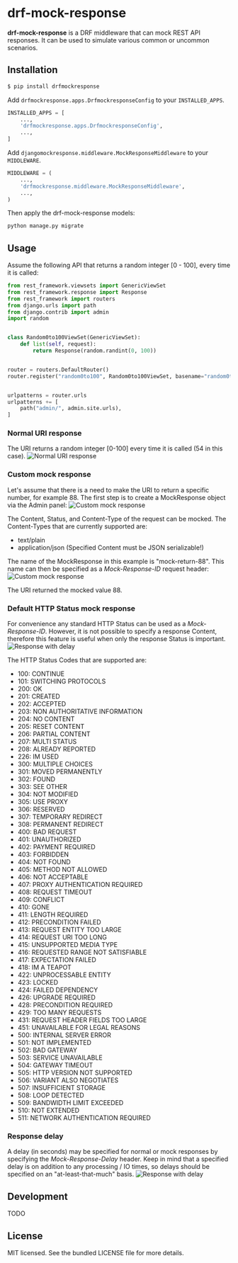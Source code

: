 # drf-mock-response
**drf-mock-response** is a DRF middleware that can mock REST API responses. It can be used to
simulate various common or uncommon scenarios.

## Installation
```bash
$ pip install drfmockresponse
```

Add ```drfmockresponse.apps.DrfmockresponseConfig``` to your ```INSTALLED_APPS```.
```python
INSTALLED_APPS = [
    ...,
    'drfmockresponse.apps.DrfmockresponseConfig',
    ...,
]
```

Add ```djangomockresponse.middleware.MockResponseMiddleware``` to your ```MIDDLEWARE```.
```python
MIDDLEWARE = (
    ...,
    'drfmockresponse.middleware.MockResponseMiddleware',
    ...,
)
```

Then apply the drf-mock-response models:
```python
python manage.py migrate
```

## Usage
Assume the following API that returns a random integer [0 - 100],
every time it is called:

```python
from rest_framework.viewsets import GenericViewSet
from rest_framework.response import Response
from rest_framework import routers
from django.urls import path
from django.contrib import admin
import random


class Random0to100ViewSet(GenericViewSet):
    def list(self, request):
        return Response(random.randint(0, 100))


router = routers.DefaultRouter()
router.register("random0to100", Random0to100ViewSet, basename="random0to100")


urlpatterns = router.urls
urlpatterns += [
    path("admin/", admin.site.urls),
]
```

### Normal URI response
The URI returns a random integer [0-100] every time it is called (54 in this case).
![Normal URI response](https://raw.githubusercontent.com/drf-mock-response/drf-mockup-response-static/main/case_1_normal_response.png)

### Custom mock response
Let's assume that there is a need to make the URI to return a specific number, for example 88. The first step is to 
create a MockResponse object via the Admin panel:
![Custom mock response](https://raw.githubusercontent.com/drf-mock-response/drf-mockup-response-static/main/mock_88_create.png)

The Content, Status, and Content-Type of the request can be mocked. The Content-Types that are currently supported are:

- text/plain
- application/json (Specified Content must be JSON serializable!)

The name of the MockResponse in this example is "mock-return-88". This name can then be specified as a
*Mock-Response-ID* request header:
![Custom mock response](https://raw.githubusercontent.com/drf-mock-response/drf-mockup-response-static/main/case_2_custom_mock.png)

The URI returned the mocked value 88.

### Default HTTP Status mock response
For convenience any standard HTTP Status can be used as a *Mock-Response-ID*. However, it is not possible to specify a 
response Content, therefore this feature is useful when only the response Status is important.
![Response with delay](https://raw.githubusercontent.com/drf-mock-response/drf-mockup-response-static/main/case_4_default_http_status.png)

The HTTP Status Codes that are supported are:
- 100: CONTINUE
- 101: SWITCHING PROTOCOLS
- 200: OK
- 201: CREATED
- 202: ACCEPTED
- 203: NON AUTHORITATIVE INFORMATION
- 204: NO CONTENT
- 205: RESET CONTENT
- 206: PARTIAL CONTENT
- 207: MULTI STATUS
- 208: ALREADY REPORTED
- 226: IM USED
- 300: MULTIPLE CHOICES
- 301: MOVED PERMANENTLY
- 302: FOUND
- 303: SEE OTHER
- 304: NOT MODIFIED
- 305: USE PROXY
- 306: RESERVED
- 307: TEMPORARY REDIRECT
- 308: PERMANENT REDIRECT
- 400: BAD REQUEST
- 401: UNAUTHORIZED
- 402: PAYMENT REQUIRED
- 403: FORBIDDEN
- 404: NOT FOUND
- 405: METHOD NOT ALLOWED
- 406: NOT ACCEPTABLE
- 407: PROXY AUTHENTICATION REQUIRED
- 408: REQUEST TIMEOUT
- 409: CONFLICT
- 410: GONE
- 411: LENGTH REQUIRED
- 412: PRECONDITION FAILED
- 413: REQUEST ENTITY TOO LARGE
- 414: REQUEST URI TOO LONG
- 415: UNSUPPORTED MEDIA TYPE
- 416: REQUESTED RANGE NOT SATISFIABLE
- 417: EXPECTATION FAILED
- 418: IM A TEAPOT
- 422: UNPROCESSABLE ENTITY
- 423: LOCKED
- 424: FAILED DEPENDENCY
- 426: UPGRADE REQUIRED
- 428: PRECONDITION REQUIRED
- 429: TOO MANY REQUESTS
- 431: REQUEST HEADER FIELDS TOO LARGE
- 451: UNAVAILABLE FOR LEGAL REASONS
- 500: INTERNAL SERVER ERROR
- 501: NOT IMPLEMENTED
- 502: BAD GATEWAY
- 503: SERVICE UNAVAILABLE
- 504: GATEWAY TIMEOUT
- 505: HTTP VERSION NOT SUPPORTED
- 506: VARIANT ALSO NEGOTIATES
- 507: INSUFFICIENT STORAGE
- 508: LOOP DETECTED
- 509: BANDWIDTH LIMIT EXCEEDED
- 510: NOT EXTENDED
- 511: NETWORK AUTHENTICATION REQUIRED

### Response delay
A delay (in seconds) may be specified for normal or mock responses by specifying the *Mock-Response-Delay* header. Keep 
in mind that a specified delay is on addition to any processing / IO times, so delays should be specified on an 
"at-least-that-much" basis.
![Response with delay](https://raw.githubusercontent.com/drf-mock-response/drf-mockup-response-static/main/case_3_custom_mock_and_delay.png)

## Development
TODO

## License
MIT licensed. See the bundled LICENSE file for more details.

